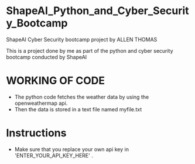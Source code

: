 # ShapeAI_Python_and_Cyber_Security_Bootcamp
ShapeAI Cyber Security bootcamp project by ALLEN THOMAS



This is a project done by me as part of the python and cyber security bootcamp conducted by ShapeAI 
# WORKING OF CODE

- The python code fetches the weather data by using the openweathermap api.
- Then the data is stored in a text file named myfile.txt 

# Instructions
- Make sure that you replace your own api key in  'ENTER_YOUR_API_KEY_HERE' .

